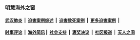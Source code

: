 
### 明慧海外之窗

####  [武汉肺炎](indexes/365.md?t=05030401) &nbsp;|&nbsp;  [迫害案例综述](indexes/328.md?t=05030401) &nbsp;|&nbsp; [迫害致死案例](indexes/277.md?t=05030401)  &nbsp;|&nbsp; [更多迫害案例](indexes/81.md?t=05030401)  &nbsp;|&nbsp; 
####  [时事评论](indexes/19.md?t=05030401) &nbsp;|&nbsp; [海外简讯](indexes/245.md?t=05030401)&nbsp;|&nbsp;  [社会支持](indexes/140.md?t=05030401) &nbsp;|&nbsp; [褒奖决议](indexes/282.md?t=05030401) &nbsp;|&nbsp; [社区报道](indexes/91.md?t=05030401)  &nbsp;|&nbsp; [天人之间](indexes/78.md?t=05030401) 

